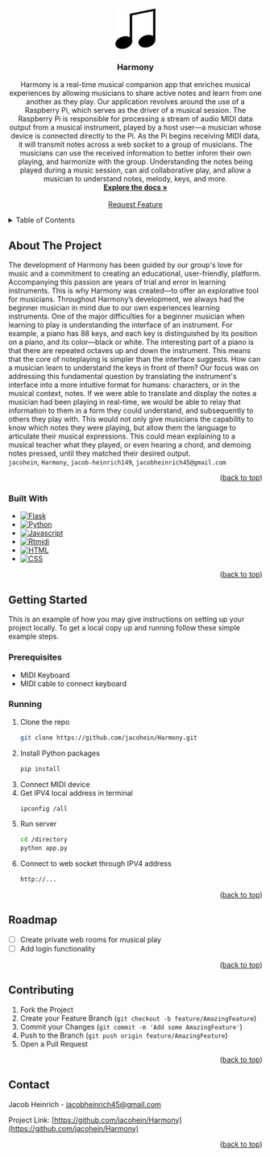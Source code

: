 <!-- Improved compatibility of back to top link: See: https://github.com/othneildrew/Best-README-Template/pull/73 -->
<a name="readme-top"></a>


<!-- PROJECT LOGO -->
<br />
<div align="center">
  <a href="https://github.com/jacohein/Harmony">
    <img src="static/images/music.png" alt="Logo" width="80" height="80">
  </a>

<h3 align="center">Harmony</h3>

  <p align="center">
    Harmony is a real-time musical companion app that enriches musical experiences by allowing musicians to share active notes and learn from one another as they play. Our application revolves around the use of a Raspberry Pi, which serves as the driver of a 
    musical session. The Raspberry Pi is responsible for processing a stream of audio MIDI data output from a musical instrument, played by a host user—a musician whose device is connected directly to the Pi. As the Pi begins receiving MIDI data, it will 
    transmit notes across a web socket to a group of musicians. The musicians can use the received information to better inform their own playing, and harmonize with the group. Understanding the notes being played during a music session, can aid collaborative 
    play, and allow a musician to understand notes, melody, keys, and more.
    <br />
    <a href="https://github.com/github_username/repo_name"><strong>Explore the docs »</strong></a>
    <br />
    <br />
    <a href="https://github.com/jacohein/Harmony/issues">Request Feature</a>
  </p>
</div>



<!-- TABLE OF CONTENTS -->
<details>
  <summary>Table of Contents</summary>
  <ol>
    <li>
      <a href="#about-the-project">About The Project</a>
      <ul>
        <li><a href="#built-with">Built With</a></li>
      </ul>
    </li>
    <li>
      <a href="#getting-started">Getting Started</a>
      <ul>
        <li><a href="#prerequisites">Prerequisites</a></li>
        <li><a href="#running">Getting to run</a></li>
      </ul>
    </li>
    <li><a href="#roadmap">Roadmap</a></li>
    <li><a href="#contributing">Contributing</a></li>
    <li><a href="#contact">Contact</a></li>
  </ol>
</details>



<!-- ABOUT THE PROJECT -->
## About The Project

The development of Harmony has been guided by our group's love for music and a commitment to creating an educational, user-friendly, platform. Accompanying this passion are years of trial and error in learning instruments. This is why Harmony was created—to offer an explorative tool for musicians. Throughout Harmony’s development, we always had the beginner musician in mind due to our own experiences learning instruments. One of the major difficulties for a beginner musician when learning to play is understanding the interface of an instrument. For example, a piano has 88 keys, and each key is distinguished by its position on a piano, and its color—black or white. The interesting part of a piano is that there are repeated octaves up and down the instrument. This means that the core of noteplaying is simpler than the interface suggests. How can a musician learn to understand the keys in front of them? Our focus was on addressing this fundamental question by translating the instrument's interface into a more intuitive format for humans: characters, or in the musical context, notes. If we were able to translate and display the notes a musician had been playing in real-time, we would be able to relay that information to them in a form they could understand, and subsequently to others they play with. This would not only give musicians the capability to know which notes they were playing, but allow them the language to articulate their musical expressions. This could mean explaining to a musical teacher what they played, or even hearing a chord, and demoing notes pressed, until they matched their desired output.
 <br />
 `jacohein`, `Harmony`, `jacob-heinrich149`, `jacobheinrich45@gmail.com`

<p align="right">(<a href="#readme-top">back to top</a>)</p>



### Built With
* [![Flask][flask]][Flask-url]
* [![Python][python]][Python-url]
* [![Javascript][javascript]][Javascript-url]
* [![Rtmidi][rtmidi]][Rtmidi-url]
* [![HTML][html]][HTML-url]
* [![CSS][css]][CSS-url]


<p align="right">(<a href="#readme-top">back to top</a>)</p>



<!-- GETTING STARTED -->
## Getting Started

This is an example of how you may give instructions on setting up your project locally.
To get a local copy up and running follow these simple example steps.

### Prerequisites
<ul>
  <li>MIDI Keyboard</li>
  <li>MIDI cable to connect keyboard</li>
</ul>

### Running


1. Clone the repo
   ```sh
   git clone https://github.com/jacohein/Harmony.git
   ```
2. Install Python packages
   ```sh
   pip install
   ```
3. Connect MIDI device
4. Get IPV4 local address in terminal
   ```sh
   ipconfig /all
   ```
5. Run server
   ```sh
   cd /directory
   python app.py
   ```
6. Connect to web socket through IPV4 address
   ```sh
   http://...
   ```
   

<p align="right">(<a href="#readme-top">back to top</a>)</p>



<!-- ROADMAP -->
## Roadmap

- [ ] Create private web rooms for musical play
- [ ] Add login functionality

<p align="right">(<a href="#readme-top">back to top</a>)</p>



<!-- CONTRIBUTING -->
## Contributing

1. Fork the Project
2. Create your Feature Branch (`git checkout -b feature/AmazingFeature`)
3. Commit your Changes (`git commit -m 'Add some AmazingFeature'`)
4. Push to the Branch (`git push origin feature/AmazingFeature`)
5. Open a Pull Request

<p align="right">(<a href="#readme-top">back to top</a>)</p>




<!-- CONTACT -->
## Contact

Jacob Heinrich - jacobheinrich45@gmail.com

Project Link: [https://github.com/jacohein/Harmony](https://github.com/jacohein/Harmony)

<p align="right">(<a href="#readme-top">back to top</a>)</p>



<!-- MARKDOWN LINKS & IMAGES -->
[flask]: https://img.shields.io/badge/Flask-blue
[javascript]: https://img.shields.io/badge/Javascript-white
[html]: https://img.shields.io/badge/HTML-green
[css]: https://img.shields.io/badge/CSS-purple
[python]: https://img.shields.io/badge/Python-orange
[rtmidi]: https://img.shields.io/badge/Rtmidi-pink

[Flask-url]: https://flask.palletsprojects.com/en/3.0.x/
[Javascript-url]: https://developer.mozilla.org/en-US/docs/Web/JavaScript
[Python-url]: https://www.python.org/
[HTML-url]: https://developer.mozilla.org/en-US/docs/Learn/Getting_started_with_the_web/HTML_basics
[CSS-url]: https://developer.mozilla.org/en-US/docs/Web/CSS
[Rtmidi-url]: https://pypi.org/project/python-rtmidi/
